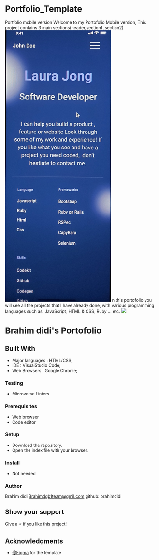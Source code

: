 # Portfolio_Template
Portfolio mobile version 
Welcome to my Portofolio Mobile version, This project contains 3 main sections(header,section1 ,section2)
<img src="template5Images/20210814_111337.jpg" width="350">
n this portofolio you will see all the projects that I have already done, with various programming languages such as: JavaScript, HTML & CSS, Ruby ... etc.
![](https://img.shields.io/badge/Microverse-blueviolet)

# Brahim didi's Portofolio


## Built With

- Major languages : HTML/CSS;
- IDE : VisualStudio Code;
- Web Browsers :  Google Chrome;

### Testing

- Microverse Linters

### Prerequisites

- Web browser 
- Code editor 

### Setup

- Download the repository.
- Open the index file with your browser.
### Install

- Not needed


### Author
Brahim didi
Brahimdgb1team@gmil.com
github: brahimdidi

## Show your support

Give a ⭐️ if you like this project!

## Acknowledgments
- [@Figma](https://www.Figma.com) for the template